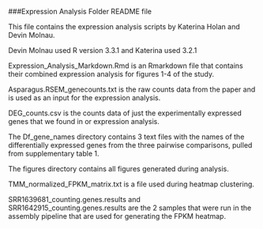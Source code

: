 ###Expression Analysis Folder README file

This file contains the expression analysis scripts by Katerina Holan and Devin Molnau.

Devin Molnau used R version 3.3.1 and Katerina used 3.2.1

Expression\_Analysis\_Markdown.Rmd is an Rmarkdown file that contains their combined expression analysis for figures 1-4 of the study.

Asparagus.RSEM_genecounts.txt is the raw counts data from the paper and is used as an input for the expression analysis. 

DEG_counts.csv is the counts data of just the experimentally expressed genes that we found in or expression analysis.

The Df\_gene\_names directory contains 3 text files with the names of the differentially expressed genes from the three pairwise comparisons, pulled from supplementary table 1.

The figures directory contains all figures generated during analysis.

TMM\_normalized\_FPKM\_matrix.txt is a file used during heatmap clustering.

SRR1639681\_counting.genes.results and SRR1642915\_counting.genes.results are the 2 samples that were run in the assembly pipeline that are used for generating the FPKM heatmap.
